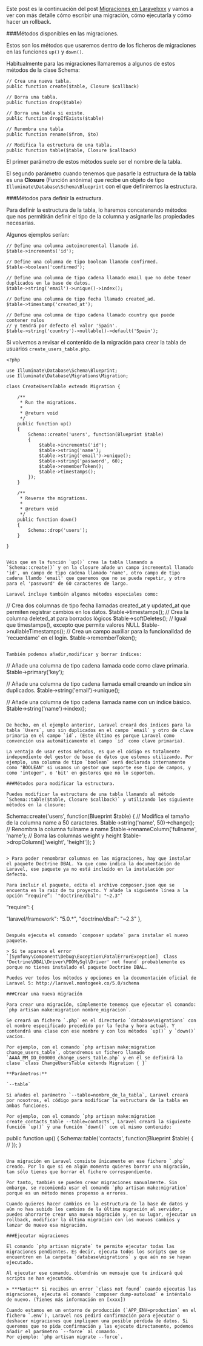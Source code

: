 Este post es la continuación del post [Migraciones en Laravelxxx]() y vamos a ver con más detalle cómo escribir una migración, cómo ejecutarla y cómo hacer un rollback.

###Métodos disponibles en las migraciones.

Estos son los métodos que usaremos dentro de los ficheros de migraciones en las funciones `up()` y `down()`.

Habitualmente para las migraciones llamaremos a algunos de estos métodos de la clase Schema:

```
// Crea una nueva tabla.
public function create($table, Closure $callback)		

// Borra una tabla.
public function drop($table)

// Borra una tabla si existe.
public function dropIfExists($table)

// Renombra una tabla
public function rename($from, $to)

// Modifica la estructura de una tabla.
public function table($table, Closure $callback)
```

El primer parámetro de estos métodos suele ser el nombre de la tabla. 

El segundo parámetro cuando tenemos que pasarle la estructura de la tabla es una **Closure** (Función anónima)  que recibe un objeto de tipo `Illuminate\Database\Schema\Blueprint` con el que definiremos la estructura.

###Métodos para definir la estructura.

Para definir la estructura de la tabla, lo haremos concatenando métodos que nos permitirán definir el tipo de la columna y asignarle las propiedades necesarias.

Algunos ejemplos serían:

```
// Define una columna autoincremental llamado id.
$table->increments('id');

// Define una columna de tipo boolean llamado confirmed.
$table->boolean('confirmed');

// Define una columna de tipo cadena llamado email que no debe tener duplicados en la base de datos.
$table->string('email')->unique()->index();

// Define una columna de tipo fecha llamado created_ad.
$table->timestamp('created_at');

// Define una columna de tipo cadena llamado country que puede contener nulos
// y tendrá por defecto el valor 'Spain'.
$table->string('country')->nullable()->default('Spain');
```			

Si volvemos a revisar el contenido de la migración para crear la tabla de usuarios `create_users_table.php`.

	<?php

	use Illuminate\Database\Schema\Blueprint;
	use Illuminate\Database\Migrations\Migration;

	class CreateUsersTable extends Migration {

		/**
		 * Run the migrations.
		 *
		 * @return void
		 */
		public function up()
		{
			Schema::create('users', function(Blueprint $table)
			{
				$table->increments('id');
				$table->string('name');
				$table->string('email')->unique();
				$table->string('password', 60);
				$table->rememberToken();
				$table->timestamps();
			});
		}

		/**
		 * Reverse the migrations.
		 *
		 * @return void
		 */
		public function down()
		{
			Schema::drop('users');
		}

	}
```

Véis que en la función `up()` crea la tabla llamando a `Schema::create()` y en la closure añade un campo incremental llamado 'id', un campo de tipo cadena llamado 'name', otro campo de tipo cadena llamdo 'email' que queremos que no se pueda repetir, y otro para el 'password' de 60 caracteres de largo.

Laravel incluye también algunos métodos especiales como:

```
// Crea dos columnas de tipo fecha llamadas created_at y updated_at que permiten registrar cambios en los datos.
$table->timestamps();
// Crea la columna deleted_at para borrados lógicos
$table->softDeletes();
// Igual que timestamps(), excepto que permite valores NULL
$table->nullableTimestamps();
// Crea un campo auxiliar para la funcionalidad de 'recuerdame' en el login.
$table->rememberToken();
```

También podemos añadir,modificar y borrar índices:

```
// Añade una columna de tipo cadena llamada code como clave primaria.
$table->primary('key');

// Añade una columna de tipo cadena llamada email creando un índice sin duplicados.
$table->string('email')->unique();

// Añade una columna de tipo cadena llamada name con un índice básico. 
$table->string('name')->index();
```

De hecho, en el ejemplo anterior, Laravel creará dos índices para la tabla `Users`, uno sin duplicados en el campo `email` y otro de clave primaria en el campo `id`. (Este último es porque Laravel como convención usa automáticamente el campo `id` como clave primaria).

La ventaja de usar estos métodos, es que el código es totalmente independiente del gestor de base de datos que estemos utilizando. Por ejemplo, una columna de tipo `boolean` será declarada internamente como 'BOOLEAN' si usamos un gestor que soporte ese tipo de campos, y como 'integer', o 'bit' en gestores que no lo soporten.

###Métodos para modificar la estructura.

Puedes modificar la estructura de una tabla llamando al método `Schema::table($table, Closure $callback)` y utilizando los siguiente métodos en la closure:

```
Schema::create('users', function(Blueprint $table)
{
        // Modifica el tamaño de la columna name a 50 caracteres.
    $table->string('name', 50)->change();
        // Renombra la columna fullname a name
    $table->renameColumn('fullname', 'name');
        // Borra las columnas weight y height
    $table->dropColumn(['weight', 'height']);
}
```

> Para poder renombrar columnas en las migraciones, hay que instalar el paquete Doctrine DBAL. Ya que como indica la documentación de Laravel, ese paquete ya no está incluído en la instalación por defecto.

Para incluir el paquete, edita el archivo composer.json que se encuenta en la raiz de tu proyecto. Y añade la siguiente línea a la opción “require”: `"doctrine/dbal": "~2.3"`

```
“require”: {

  "laravel/framework": "5.0.*",
  "doctrine/dbal": "~2.3"
},
```

Después ejecuta el comando `composer update` para instalar el nuevo paquete.

> Si te aparece el error `[Symfony\Component\Debug\Exception\FatalErrorException]  Class 'Doctrine\DBAL\Driver\PDOMySql\Driver' not found` probablemente es porque no tienes instalado el paquete Doctrine DBAL.

Puedes ver todos los métodos y opciones en la documentación oficial de Laravel 5: http://laravel.montogeek.co/5.0/schema

###Crear una nueva migración

Para crear una migración, símplemente tenemos que ejecutar el comando: `php artisan make:migration nombre_migracion`.

Se creará un fichero `.php` en el directorio `database\migrations` con el nombre especificado precedido por la fecha y hora actual. Y contendrá una clase con ese nombre y con los métodos `up()` y `down()` vacíos.

Por ejemplo, con el comando `php artisan make:migration change_users_table`, obtendremos un fichero llamado  `AAAA_MM_DD_000000_change_users_table.php` y en él se definirá la clase `class ChangeUsersTable extends Migration { }`

**Parámetros:**

`--table`

Si añades el parámetro `--table=nombre_de_la_tabla`, Laravel creará por nosotros, el código para modificar la estructura de la tabla en ambas funciones.

Por ejemplo, con el comando `php artisan make:migration create_contacts_table --table=contacts`, Laravel creará la siguiente función `up()` y una función `down()` con el mismo contenido:

```
public function up()
{
    Schema::table('contacts', function(Blueprint $table)
    {
        //
    });
}
``` 

Una migración en Laravel consiste únicamente en ese fichero `.php` creado. Por lo que si en algún momento quieres borrar una migración, tan sólo tienes que borrar el fichero correspondiente.

Por tanto, también se pueden crear migraciones manualmente. Sin embargo, se recomienda usar el comando `php artisan make:migration` porque es un método menos propenso a errores.

Cuando quieres hacer cambios en la estructura de la base de datos y aún no has subido los cambios de la última migración al servidor, puedes ahorrarte crear una nueva migración y, en su lugar, ejecutar un rollback, modificar la última migración con los nuevos cambios y lanzar de nuevo esa migración.

###Ejecutar migraciones

El comando `php artisan migrate` te permite ejecutar todas las migraciones pendientes. Es decir, ejecuta todos los scripts que se encuentren en la carpeta `database\migrations` y que aún no se hayan ejecutado.

Al ejecutar ese comando, obtendrás un mensaje que te indicará qué scripts se han ejecutado.

> ***Nota:** Si recibes un error `class not found` cuando ejecutas las migraciones, ejecuta el comando `composer dump-autoload` e inténtalo de nuevo. (Tienes más información en [xxxx])

Cuando estamos en un entorno de producción (`APP_ENV=production` en el fichero `.env`), Laravel nos pedirá confirmación para ejecutar o deshacer migraciones que impliquen una posible pérdida de datos. Si queremos que no pida confirmación y las ejecute directamente, podemos añadir el parámetro `--force` al comando.
Por ejemplo: `php artisan migrate --force`.
